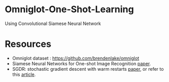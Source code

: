 # Omniglot-One-Shot-Learning
Using Convolutional Siamese Neural Network

 # Resources
 * Omniglot dataset : https://github.com/brendenlake/omniglot
 * Siamese Neural Networks for One-shot Image Recognition [paper](https://www.cs.cmu.edu/~rsalakhu/papers/oneshot1.pdf).
 * SGDR: stochastic gradient descent with warm restarts [paper](https://arxiv.org/pdf/1608.03983.pdf), or refer to this [article](https://medium.com/38th-street-studios/exploring-stochastic-gradient-descent-with-restarts-sgdr-fa206c38a74e).
